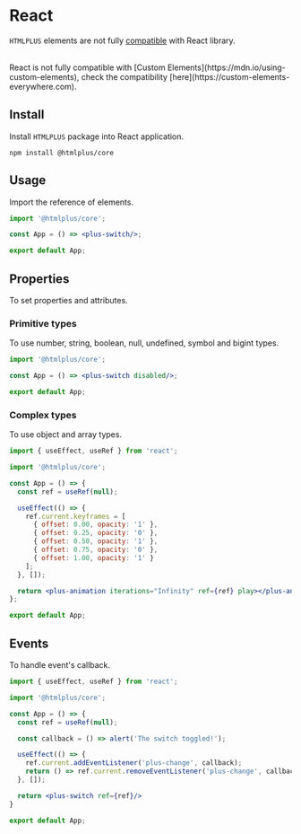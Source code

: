 # React

`HTMLPLUS` elements are not fully [compatible](https://custom-elements-everywhere.com/#react@experimental) with React library.

<br/>

<Alert type="warning">
  React is not fully compatible with [Custom Elements](https://mdn.io/using-custom-elements), check the compatibility [here](https://custom-elements-everywhere.com).
</Alert>

## Install

Install `HTMLPLUS` package into React application.

```shell
npm install @htmlplus/core
```

## Usage

Import the reference of elements.

```jsx
import '@htmlplus/core';

const App = () => <plus-switch/>;

export default App;
```

## Properties

To set properties and attributes.

### Primitive types

To use number, string, boolean, null, undefined, symbol and bigint types.

```jsx
import '@htmlplus/core';

const App = () => <plus-switch disabled/>;

export default App;
```

### Complex types

To use object and array types.

```jsx
import { useEffect, useRef } from 'react';

import '@htmlplus/core';

const App = () => {
  const ref = useRef(null);

  useEffect(() => {
    ref.current.keyframes = [
      { offset: 0.00, opacity: '1' },
      { offset: 0.25, opacity: '0' },
      { offset: 0.50, opacity: '1' },
      { offset: 0.75, opacity: '0' },
      { offset: 1.00, opacity: '1' }
    ];
  }, []);

  return <plus-animation iterations="Infinity" ref={ref} play></plus-animation>
};

export default App;
```

## Events

To handle event's callback.

```jsx
import { useEffect, useRef } from 'react';

import '@htmlplus/core';

const App = () => {
  const ref = useRef(null);

  const callback = () => alert('The switch toggled!');

  useEffect(() => {
    ref.current.addEventListener('plus-change', callback);
    return () => ref.current.removeEventListener('plus-change', callback);
  }, []);

  return <plus-switch ref={ref}/>
}

export default App;
```
